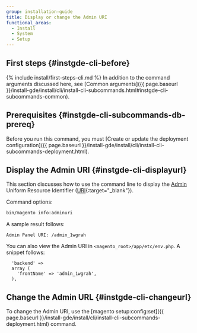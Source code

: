 ```yaml
---
group: installation-guide
title: Display or change the Admin URI
functional_areas:
  - Install
  - System
  - Setup
---
```


## First steps {#instgde-cli-before}
{% include install/first-steps-cli.md %}
In addition to the command arguments discussed here, see [Common arguments]({{ page.baseurl }}/install-gde/install/cli/install-cli-subcommands.html#instgde-cli-subcommands-common).

## Prerequisites {#instgde-cli-subcommands-db-prereq}

Before you run this command, you must [Create or update the deployment configuration]({{ page.baseurl }}/install-gde/install/cli/install-cli-subcommands-deployment.html).

## Display the Admin URI {#instgde-cli-displayurl}
This section discusses how to use the command line to display the [Admin](https://glossary.magento.com/admin) Uniform Resource Identifier ([URI](http://www.w3.org/Protocols/rfc2616/rfc2616-sec3.html#sec3.2){:target="_blank"}).

Command options:

```bash
bin/magento info:adminuri
```

A sample result follows:

```terminal
Admin Panel URI: /admin_1wgrah
```

You can also view the Admin URI in `<magento_root>/app/etc/env.php`. A snippet follows:

```php?startinline=1
  'backend' =>
  array (
    'frontName' => 'admin_1wgrah',
  ),
```

## Change the Admin URL {#instgde-cli-changeurl}

To change the Admin URI, use the [magento setup:config:set]({{ page.baseurl }}/install-gde/install/cli/install-cli-subcommands-deployment.html) command.
